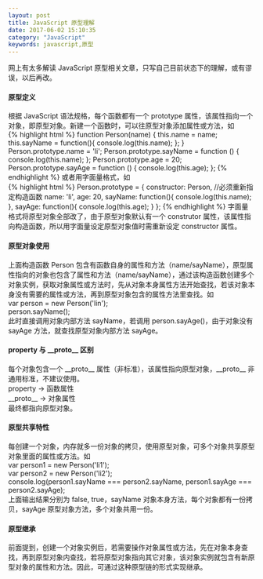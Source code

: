 ```yaml
---
layout: post
title: JavaScript 原型理解
date: 2017-06-02 15:10:35
category: "JavaScript"
keywords: javascript,原型
---
```


网上有太多解读 JavaScript 原型相关文章，只写自己目前状态下的理解，或有谬误，以后再改。

#### 原型定义
根据 JavaScript 语法规格，每个函数都有一个 prototype 属性，该属性指向一个对象，即原型对象。新建一个函数时，可以往原型对象添加属性或方法，如  
{% highlight html %}
function Person(name) {
	this.name = name;
	this.sayName = function(){
		console.log(this.name);
	};
}
Person.prototype.name = 'li';
Person.prototype.sayName = function () {
	console.log(this.name);
};
Person.prototype.age = 20;
Person.prototype.sayAge = function () {
	console.log(this.age);
};
{% endhighlight %}
或者用字面量格式，如  
{% highlight html %}
Person.prototype = {
	constructor: Person, //必须重新指定构造函数
	name: 'li',
	age: 20,
	sayName: function(){
		console.log(this.name);
	},
	sayAge: function(){
		console.log(this.age);
	}
};
{% endhighlight %}
字面量格式将原型对象全部改了，由于原型对象默认有一个 construtor 属性，该属性指向构造函数，所以用字面量设定原型对象值时需重新设定 constructor 属性。  
#### 原型对象使用  
上面构造函数 Person 包含有函数自身的属性和方法（name/sayName），原型属性指向的对象也包含了属性和方法（name/sayName），通过该构造函数创建多个对象实例，获取对象属性或方法时，先从对象本身属性方法开始查找，若该对象本身没有需要的属性或方法，再到原型对象包含的属性方法里查找。如  
var person = new Person('lin');  
person.sayName();  
此时直接调用对象内部方法 sayName，若调用 person.sayAge()，由于对象没有 sayAge 方法，就查找原型对象内部方法 sayAge。  
#### property 与 \_\_proto\_\_ 区别
每个对象包含一个 \_\_proto\_\_ 属性（非标准），该属性指向原型对象，\_\_proto\_\_ 非通用标准，不建议使用。  
property  -> 函数属性  
\_\_proto\_\_ -> 对象属性  
最终都指向原型对象。  
#### 原型共享特性  
每创建一个对象，内存就多一份对象的拷贝，使用原型对象，可多个对象共享原型对象里面的属性或方法。如  
var person1 = new Person('li1');  
var person2 = new Person('li2');  
console.log(person1.sayName === person2.sayName, person1.sayAge === person2.sayAge);  
上面输出结果分别为 false, true，sayName 对象本身方法，每个对象都有一份拷贝，sayAge 原型对象方法，多个对象共用一份。   
#### 原型继承  
前面提到，创建一个对象实例后，若需要操作对象属性或方法，先在对象本身查找，再到原型对象内查找，若将原型对象指向其它对象，该对象实例就包含有新原型对象的属性和方法。因此，可通过这种原型链的形式实现继承。



